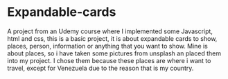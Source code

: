 # Expandable-cards
A project from an Udemy course where I implemented some Javascript, html and css, this is a basic project, it is about expandable cards to show, places, person, information
or anything that you want to show. Mine is about places, so i have taken some pictures from unsplash an placed them into my project. I chose them because these places are where i want to travel, except for Venezuela
due to the reason that is my country. 
